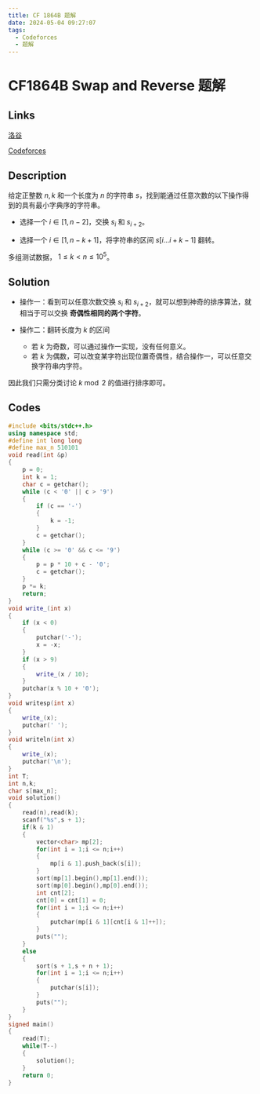 ```yaml
---
title: CF 1864B 题解
date: 2024-05-04 09:27:07
tags:
  - Codeforces
  - 题解
---
```

<!---->
<!--more-->

# CF1864B Swap and Reverse 题解

## Links

[洛谷](https://www.luogu.com.cn/problem/CF1864B)

[Codeforces](https://codeforces.com/problemset/problem/1864/B)

## Description

给定正整数 $n,k$ 和一个长度为 $n$ 的字符串 $s$，找到能通过任意次数的以下操作得到的具有最小字典序的字符串。

- 选择一个 $i \in [1,n - 2]$，交换 $s_{i}$ 和 $s_{i + 2}$。

- 选择一个 $i \in [1,n - k + 1]$，将字符串的区间 $s[i \dots i + k-1]$ 翻转。

多组测试数据， $1\leq k < n \leq 10^{5}$。

## Solution

- 操作一：看到可以任意次数交换 $s_{i}$ 和 $s_{i + 2}$，就可以想到神奇的排序算法，就相当于可以交换 **奇偶性相同的两个字符**。

- 操作二：翻转长度为 $k$ 的区间
  + 若 $k$ 为奇数，可以通过操作一实现，没有任何意义。
  + 若 $k$ 为偶数，可以改变某字符出现位置奇偶性，结合操作一，可以任意交换字符串内字符。
  
因此我们只需分类讨论 $k \bmod 2$ 的值进行排序即可。

## Codes

```cpp
#include <bits/stdc++.h>
using namespace std;
#define int long long
#define max_n 510101
void read(int &p)
{
    p = 0;
    int k = 1;
    char c = getchar();
    while (c < '0' || c > '9')
    {
        if (c == '-')
        {
            k = -1;
        }
        c = getchar();
    }
    while (c >= '0' && c <= '9')
    {
        p = p * 10 + c - '0';
        c = getchar();
    }
    p *= k;
    return;
}
void write_(int x)
{
    if (x < 0)
    {
        putchar('-');
        x = -x;
    }
    if (x > 9)
    {
        write_(x / 10);
    }
    putchar(x % 10 + '0');
}
void writesp(int x)
{
    write_(x);
    putchar(' ');
}
void writeln(int x)
{
    write_(x);
    putchar('\n');
}
int T;
int n,k;
char s[max_n];
void solution()
{
    read(n),read(k);
    scanf("%s",s + 1);
    if(k & 1)
    {
        vector<char> mp[2];
        for(int i = 1;i <= n;i++)
        {
            mp[i & 1].push_back(s[i]);
        }
        sort(mp[1].begin(),mp[1].end());
        sort(mp[0].begin(),mp[0].end());
        int cnt[2];
        cnt[0] = cnt[1] = 0;
        for(int i = 1;i <= n;i++)
        {
            putchar(mp[i & 1][cnt[i & 1]++]);
        }
        puts("");
    }
    else
    {
        sort(s + 1,s + n + 1);
        for(int i = 1;i <= n;i++)
        {
            putchar(s[i]);
        }
        puts("");
    }
}
signed main()
{
    read(T);
    while(T--)
    {
        solution();
    }
    return 0;
}
```